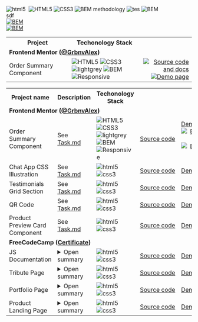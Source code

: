  <img alt="html5" src="https://img.shields.io/badge/html-E34F26.svg?&style=for-the-badge&logo=html5&logoColor=fff" />&nbsp;
<img alt="HTML5" src="https://img.shields.io/badge/-HTML-red?style=plastic&logo=html5&logoColor=white">
<img alt="CSS3" src="https://img.shields.io/badge/-CSS-blue?style=plastic&logo=css3&logoColor=white">
<img alt="BEM methodology" src="https://img.shields.io/badge/Methodology-BEM-green?style=plastic">
<img alt="tes" src="https://img.shields.io/badge/Responsive-Yes-green?style=plastic">
<img alt="BEM" src="https://img.shields.io/badge/Naming_convention-BEM-green?style=plastic">
<br>
sdf
<br>
<a href="https://www.google.com"><img alt="BEM" src="https://img.shields.io/badge/Source code_&_Docs-Click_to_open-blue"></a>
<br>
<a href="https://www.google.com"><img alt="BEM" src="https://img.shields.io/badge/Demo-Click_to_open-blue"></a>


<table>
  
  <!-- HEADER -->
  <tr>
    <th>Project</th>
    <th>Techonology Stack</th>
    <th></th>
  </tr>
  
  <tr>
    <td colspan="5">
      <strong>Frontend Mentor (<a href="https://www.frontendmentor.io/profile/GrbnvAlex">@GrbnvAlex</a>)</strong>
    </td>
  </tr>
  
  <!-- ORDER SUMMARY COMPONENT -->
  <tr>
    <td>Order Summary Component</td>
    <td>
     <img alt="HTML5" src="https://img.shields.io/badge/-HTML-red?style=flat&logo=html5&logoColor=white">
     <img alt="CSS3" src="https://img.shields.io/badge/-CSS-blue?style=flat&logo=css3&logoColor=white">
     <br>
     <img alt="lightgrey" src="https://img.shields.io/badge/-flexbox-lightgrey?style=flat">
     <img alt="BEM" src="https://img.shields.io/badge/-BEM-lightgrey?style=flat">
     <img alt="Responsive" src="https://img.shields.io/badge/-responsive-lightgrey?style=flat">
   </td>
    <td align="right">
     <a href="[https://www.google.com](https://github.com/arlagonix/arlagonix.github.io/tree/main/projects/order-summary-component-main)"><img alt="Source code and docs" src="https://img.shields.io/badge/Source code_&_Docs-Click_to_open-blue"></a>
     <br>
     <a href="https://arlagonix.github.io/projects/order-summary-component-main/"><img alt="Demo page" src="https://img.shields.io/badge/Demo-Click_to_open-blue"></a>
   </td>
</table>

<table>
  
  <!-- HEADER -->
  <tr>
    <th>Project name</th>
    <th>Description</th>
    <th>Techonology Stack</th>
    <th colspan="2"></th>
  </tr>
  
  <tr>
    <td colspan="5">
      <strong>Frontend Mentor (<a href="https://www.frontendmentor.io/profile/GrbnvAlex">@GrbnvAlex</a>)</strong>
    </td>
  </tr>
  
  <!-- ORDER SUMMARY COMPONENT -->
  <tr>
    <td>Order Summary Component</td>
    <td>
      See <a href="https://github.com/arlagonix/arlagonix.github.io/blob/main/projects/order-summary-component-main/Task.md">Task.md</a>
    </td>
    <td>
     <img alt="HTML5" src="https://img.shields.io/badge/-HTML-red?style=flat&logo=html5&logoColor=white">
     <img alt="CSS3" src="https://img.shields.io/badge/-CSS-blue?style=flat&logo=css3&logoColor=white">
     <br>
     <img alt="lightgrey" src="https://img.shields.io/badge/-flexbox-lightgrey?style=flat">
     <img alt="BEM" src="https://img.shields.io/badge/-BEM-lightgrey?style=flat">
     <img alt="Responsive" src="https://img.shields.io/badge/-responsive-lightgrey?style=flat">
   </td>
    <td><a href="https://github.com/arlagonix/arlagonix.github.io/tree/main/projects/order-summary-component-main">Source&nbsp;code</a></td>
    <td align="right">
     <a href="https://arlagonix.github.io/projects/order-summary-component-main/">Demo</a>
     <br>
     <a href="https://www.google.com"><img alt="BEM" src="https://img.shields.io/badge/Source code_&_Docs-Click_to_open-blue"></a>
     <br>
     <a href="https://www.google.com"><img alt="BEM" src="https://img.shields.io/badge/Demo-Click_to_open-blue"></a>
   </td>
   
  </tr>
  
  <!-- CHAT APP CSS ILLUSTRATION -->
  <tr>
    <td>Chat App CSS Illustration</td>
    <td>
      See <a href="https://github.com/arlagonix/arlagonix.github.io/blob/main/projects/chat-app-css-illustration-master/Task.md">Task.md</a>
    </td>
    <td><img alt="html5" src="https://img.shields.io/badge/html-E34F26.svg?&style=for-the-badge&logo=html5&logoColor=fff" />&nbsp;
<img alt="css3" src="https://img.shields.io/badge/css-1572B6.svg?&style=for-the-badge&logo=css3&logoColor=fff" />&nbsp;</td>
    <td><a href="https://github.com/arlagonix/arlagonix.github.io/tree/main/projects/chat-app-css-illustration-master">Source&nbsp;code</a></td>
    <td><a href="https://arlagonix.github.io/projects/chat-app-css-illustration-master/">Demo</a></td>
  </tr>
  
  <!-- TESTIMONIALS GRID SECTION -->
  <tr>
    <td>Testimonials Grid Section</td>
    <td>
      See <a href="https://github.com/arlagonix/arlagonix.github.io/blob/main/projects/testimonials-grid-section-main/Task.md">Task.md</a>
    </td>
    <td><img alt="html5" src="https://img.shields.io/badge/html-E34F26.svg?&style=for-the-badge&logo=html5&logoColor=fff" />&nbsp;
<img alt="css3" src="https://img.shields.io/badge/css-1572B6.svg?&style=for-the-badge&logo=css3&logoColor=fff" />&nbsp;</td>
    <td><a href="https://github.com/arlagonix/arlagonix.github.io/tree/main/projects/testimonials-grid-section-main">Source&nbsp;code</a></td>
    <td><a href="https://arlagonix.github.io/projects/testimonials-grid-section-main/">Demo</a></td>
  </tr>
  
  <!-- QR CODE -->
  <tr>
    <td>QR Code</td>
    <td>
      See <a href="https://github.com/arlagonix/arlagonix.github.io/blob/main/projects/qr-code-component-main/Task.md">Task.md</a>
    </td>
    <td><img alt="html5" src="https://img.shields.io/badge/html-E34F26.svg?&style=for-the-badge&logo=html5&logoColor=fff" />&nbsp;
<img alt="css3" src="https://img.shields.io/badge/css-1572B6.svg?&style=for-the-badge&logo=css3&logoColor=fff" />&nbsp;</td>
    <td><a href="https://github.com/arlagonix/arlagonix.github.io/tree/main/projects/qr-code-component-main">Source&nbsp;code</a></td>
    <td><a href="https://arlagonix.github.io/projects/qr-code-component-main/">Demo</a></td>
  </tr>
  
  <!-- PRODUCT PREVIEW CARD COMPONENT -->
  <tr>
    <td>Product Preview Card Component</td>
    <td>
      See <a href="https://github.com/arlagonix/arlagonix.github.io/blob/main/projects/product-preview-card-component-main/Task.md">Task.md</a>
    </td>
    <td><img alt="html5" src="https://img.shields.io/badge/html-E34F26.svg?&style=for-the-badge&logo=html5&logoColor=fff" />&nbsp;
<img alt="css3" src="https://img.shields.io/badge/css-1572B6.svg?&style=for-the-badge&logo=css3&logoColor=fff" />&nbsp;</td>
    <td><a href="https://github.com/arlagonix/arlagonix.github.io/tree/main/projects/product-preview-card-component-main">Source&nbsp;code</a></td>
    <td><a href="https://arlagonix.github.io/projects/product-preview-card-component-main/">Demo</a></td>
  </tr>
  
  <tr>
    <td colspan="5">
      <strong>FreeCodeCamp (<a href="https://www.freecodecamp.org/certification/Arlagonix/responsive-web-design">Certificate</a>)</strong>
    </td>
  </tr>
  
  <!-- JS DOCUMENTATION -->
  <tr>
    <td>JS Documentation</td>
    <td>
      <details>
        <summary>Open summary</summary>
        <p></p>
        <p>Objective: Build an app that is functionally similar to <br>https://technical-documentation-page.freecodecamp.rocks</p>
        <p>Read more <a href="https://www.freecodecamp.org/learn/2022/responsive-web-design/build-a-technical-documentation-page-project/build-a-technical-documentation-page">here</a> </p>
      </details>
    </td>
    <td><img alt="html5" src="https://img.shields.io/badge/html-E34F26.svg?&style=for-the-badge&logo=html5&logoColor=fff" />&nbsp;
<img alt="css3" src="https://img.shields.io/badge/css-1572B6.svg?&style=for-the-badge&logo=css3&logoColor=fff" />&nbsp;</td>
    <td><a href="https://github.com/arlagonix/arlagonix.github.io/tree/main/projects/freecodecamp-js-documentation">Source&nbsp;code</a></td>
    <td><a href="https://arlagonix.github.io/projects/freecodecamp-js-documentation/">Demo</a></td>
  </tr>
  
  <!-- TRIBUTE PAGE -->
  <tr>
    <td>Tribute Page</td>
    <td>
      <details>
        <summary>Open summary</summary>
        <p></p>
        <p>Objective: Build an app that is functionally similar to https://tribute-page.freecodecamp.rocks</p>
        <p>Read more <a href="https://www.freecodecamp.org/learn/2022/responsive-web-design/build-a-tribute-page-project/build-a-tribute-page">here</a> </p>
      </details>
    </td>
    <td><img alt="html5" src="https://img.shields.io/badge/html-E34F26.svg?&style=for-the-badge&logo=html5&logoColor=fff" />&nbsp;
<img alt="css3" src="https://img.shields.io/badge/css-1572B6.svg?&style=for-the-badge&logo=css3&logoColor=fff" />&nbsp;</td>
    <td><a href="https://github.com/arlagonix/arlagonix.github.io/tree/main/projects/freecodecamp-tribute-page">Source&nbsp;code</a></td>
    <td><a href="https://arlagonix.github.io/projects/freecodecamp-tribute-page/">Demo</a></td>
  </tr>
  
  <!-- PORTFOLIO PAGE -->
  <tr>
    <td>Portfolio Page</td>
    <td>
      <details>
        <summary>Open summary</summary>
        <p></p>
        <p>Objective: Build an app that is functionally similar to https://personal-portfolio.freecodecamp.rocks</p>
        <p>Read more <a href="https://www.freecodecamp.org/learn/2022/responsive-web-design/build-a-personal-portfolio-webpage-project/build-a-personal-portfolio-webpage">here</a> </p>
      </details>
    </td>
    <td><img alt="html5" src="https://img.shields.io/badge/html-E34F26.svg?&style=for-the-badge&logo=html5&logoColor=fff" />&nbsp;
<img alt="css3" src="https://img.shields.io/badge/css-1572B6.svg?&style=for-the-badge&logo=css3&logoColor=fff" />&nbsp;</td>
    <td><a href="https://github.com/arlagonix/arlagonix.github.io/tree/main/projects/freecodecamp-portfolio-page">Source&nbsp;code</a></td>
    <td><a href="https://arlagonix.github.io/projects/freecodecamp-portfolio-page/">Demo</a></td>
  </tr>
  
  <!-- PRODUCT LANDING PAGE -->
  <tr>
    <td>Product Landing Page</td>
    <td>
      <details>
        <summary>Open summary</summary>
        <p></p>
        <p>Objective: Build an app that is functionally similar to https://product-landing-page.freecodecamp.rocks</p>
        <p>Read more <a href="https://www.freecodecamp.org/learn/2022/responsive-web-design/build-a-product-landing-page-project/build-a-product-landing-page">here</a> </p>
      </details>
    </td>
    <td><img alt="html5" src="https://img.shields.io/badge/html-E34F26.svg?&style=for-the-badge&logo=html5&logoColor=fff" />&nbsp;
<img alt="css3" src="https://img.shields.io/badge/css-1572B6.svg?&style=for-the-badge&logo=css3&logoColor=fff" />&nbsp;</td>
    <td><a href="https://github.com/arlagonix/arlagonix.github.io/tree/main/projects/freecodecamp-product-landing-page">Source&nbsp;code</a></td>
    <td><a href="https://arlagonix.github.io/projects/freecodecamp-product-landing-page/">Demo</a></td>
  </tr>
</table>
